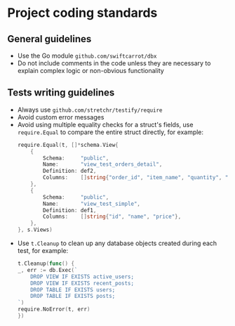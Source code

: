 # Project coding standards

## General guidelines

- Use the Go module `github.com/swiftcarrot/dbx`
- Do not include comments in the code unless they are necessary to explain complex logic or non-obvious functionality

## Tests writing guidelines

- Always use `github.com/stretchr/testify/require`
- Avoid custom error messages
- Avoid using multiple equality checks for a struct's fields, use `require.Equal` to compare the entire struct directly, for example:
    ```go
	require.Equal(t, []*schema.View{
		{
			Schema:     "public",
			Name:       "view_test_orders_detail",
			Definition: def2,
			Columns:    []string{"order_id", "item_name", "quantity", "price", "total_price"},
		},
		{
			Schema:     "public",
			Name:       "view_test_simple",
			Definition: def1,
			Columns:    []string{"id", "name", "price"},
		},
	}, s.Views)
    ```
- Use `t.Cleanup` to clean up any database objects created during each test, for example:
	```go
	t.Cleanup(func() {
	_, err := db.Exec(`
		DROP VIEW IF EXISTS active_users;
		DROP VIEW IF EXISTS recent_posts;
		DROP TABLE IF EXISTS users;
		DROP TABLE IF EXISTS posts;
	`)
	require.NoError(t, err)
	})
	```